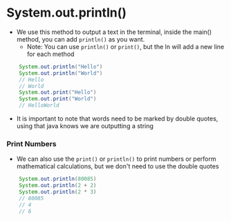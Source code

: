 # System.out.println()

- We use this method to output a text in the terminal, inside the main() method, you can add `println()` as you want.
    + Note: You can use `println()` or `print()`, but the ln will add a new line for each method

```java
    System.out.println("Hello")
    System.out.println("World")
    // Hello
    // World
    System.out.print("Hello")
    System.out.print("World")
    // HelloWorld
```
- It is important to note that words need to be marked by double quotes, using that java knows we are outputting a string

### Print Numbers

- We can also use the `print()` or `println()` to print numbers or perform mathematical calculations, but we don't need to use the double quotes

```java
    System.out.println(80085)
    System.out.println(2 + 2)
    System.out.println(2 * 3)
    // 80085
    // 4
    // 6
```

